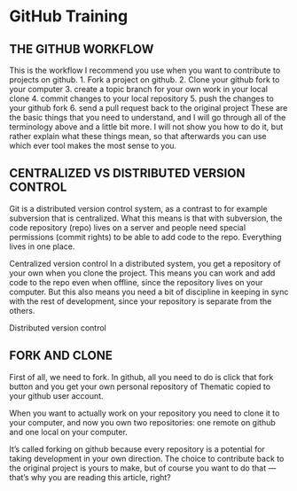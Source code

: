 # GitHub Training

## THE GITHUB WORKFLOW
This is the workflow I recommend you use when you want to contribute to projects on github.
    1. Fork a project on github.
    2. Clone your github fork to your computer
    3. create a topic branch for your own work in your local clone
    4. commit changes to your local repository
    5. push the changes to your github fork
    6. send a pull request back to the original project
These are the basic things that you need to understand, and I will go through all of the terminology above and a little bit more. I will not show you how to do it, but rather explain what these things mean, so that afterwards you can use which ever tool makes the most sense to you.

## CENTRALIZED VS DISTRIBUTED VERSION CONTROL
Git is a distributed version control system, as a contrast to for example subversion that is centralized. What this means is that with subversion, the code repository (repo) lives on a server and people need special permissions (commit rights) to be able to add code to the repo. Everything lives in one place.

Centralized version control
In a distributed system, you get a repository of your own when you clone the project. This means you can work and add code to the repo even when offline, since the repository lives on your computer. But this also means you need a bit of discipline in keeping in sync with the rest of development, since your repository is separate from the others.


Distributed version control

## FORK AND CLONE
First of all, we need to fork. In github, all you need to do is click that fork button and you get your own personal repository of Thematic copied to your github user account.

When you want to actually work on your repository you need to clone it to your computer, and now you own two repositories: one remote on github and one local on your computer.

It’s called forking on github because every repository is a potential for taking development in your own direction. The choice to contribute back to the original project is yours to make, but of course you want to do that — that’s why you are reading this article, right?

